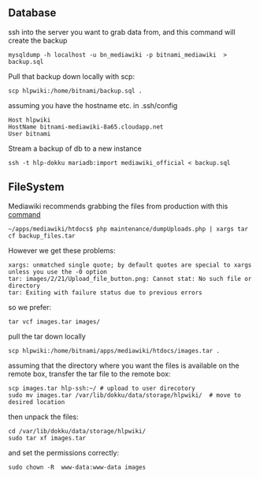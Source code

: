 Database
--------

ssh into the server you want to grab data from, and this command will create the backup

```
mysqldump -h localhost -u bn_mediawiki -p bitnami_mediawiki  > backup.sql
```

Pull that backup down locally with scp:

```
scp hlpwiki:/home/bitnami/backup.sql .
```

assuming you have the hostname etc. in .ssh/config

```
Host hlpwiki
HostName bitnami-mediawiki-8a65.cloudapp.net
User bitnami
```

Stream a backup of db to a new instance

```
ssh -t hlp-dokku mariadb:import mediawiki_official < backup.sql
```

FileSystem
----------

Mediawiki recommends grabbing the files from production with this [command](https://www.mediawiki.org/wiki/Manual:DumpUploads.php)

```
~/apps/mediawiki/htdocs$ php maintenance/dumpUploads.php | xargs tar cf backup_files.tar
```

However we get these problems:

```
xargs: unmatched single quote; by default quotes are special to xargs unless you use the -0 option
tar: images/2/21/Upload_file_button.png: Cannot stat: No such file or directory
tar: Exiting with failure status due to previous errors
```

so we prefer:
```
tar vcf images.tar images/
```

pull the tar down locally

```
scp hlpwiki:/home/bitnami/apps/mediawiki/htdocs/images.tar .
```

assuming that the directory where you want the files is available on the remote box, transfer the tar file to the remote box:

```
scp images.tar hlp-ssh:~/ # upload to user direcotory
sudo mv images.tar /var/lib/dokku/data/storage/hlpwiki/  # move to desired location
```

then unpack the files:

```
cd /var/lib/dokku/data/storage/hlpwiki/
sudo tar xf images.tar
```

and set the permissions correctly:

```
sudo chown -R  www-data:www-data images
```
